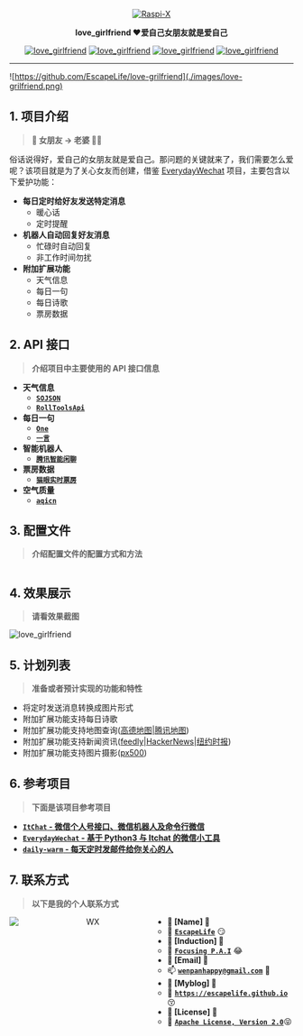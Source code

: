 <p align=center>
  <a href="https://github.com/EscapeLife/love_grilfriend.git">
    <img src="https://escapelife-1257414824.cos.ap-shanghai.myqcloud.com/never-forget-why-you-started.gif" width="680" height="120" alt="Raspi-X" >
  </a>
</p>

<p align=center>
  <b>love_girlfriend ❤️爱自己女朋友就是爱自己</b>
</p>

<p align="center">
  <a href="https://github.com/EscapeLife/love_grilfriend.git"><img src="https://img.shields.io/badge/Project-love_girlfriend-green.svg?style=for-the-badge&logo=ubuntu" alt="love_girlfriend"></a>
  <a href="https://github.com/EscapeLife/love_grilfriend.git"><img src="https://img.shields.io/badge/Author-Escape-orange.svg?style=for-the-badge&logo=vim" alt="love_girlfriend"></a>
  <a href="https://github.com/EscapeLife/love_grilfriend.git"><img src="https://img.shields.io/badge/Languages-Python-yellow.svg?style=for-the-badge&logo=python" alt="love_girlfriend"></a>
  <a href="https://github.com/EscapeLife/love_grilfriend.git"><img src="https://img.shields.io/badge/Docs-English-blue.svg?style=for-the-badge&logo=coffeescript" alt="love_girlfriend"></a>
</p>

---

![https://github.com/EscapeLife/love-grilfriend](./images/love-grilfriend.png)

## 1. 项目介绍

> **👊 女朋友 -> 老婆 👰🏻**

俗话说得好，爱自己的女朋友就是爱自己。那问题的关键就来了，我们需要怎么爱呢？该项目就是为了关心女友而创建，借鉴 [EverydayWechat](https://github.com/sfyc23/EverydayWechat) 项目，主要包含以下爱护功能：

- **每日定时给好友发送特定消息**
  - 暖心话
  - 定时提醒
- **机器人自动回复好友消息**
  - 忙碌时自动回复
  - 非工作时间勿扰
- **附加扩展功能**
  - 天气信息
  - 每日一句
  - 每日诗歌
  - 票房数据

## 2. API 接口

> **介绍项目中主要使用的 API 接口信息**

- **天气信息**
  - [**`SOJSON`**](sojson.com/blog/305.html)
  - [**`RollToolsApi`**](https://github.com/MZCretin/RollToolsApi#%E8%8E%B7%E5%8F%96%E7%89%B9%E5%AE%9A%E5%9F%8E%E5%B8%82%E4%BB%8A%E6%97%A5%E5%A4%A9%E6%B0%94)
- **每日一句**
  - [**`One`**](http://wufazhuce.com)
  - [**`一言`**](hitokoto.cn)
- **智能机器人**
  - [**`腾讯智能闲聊`**](ai.qq.com/product/nlpchat.shtml)
- **票房数据**
  - [**`猫眼实时票房`**](piaofang.maoyan.com/dashboard)
- **空气质量**
  - [**`aqicn`**](http://aqicn.org/here)

## 3. 配置文件

> **介绍配置文件的配置方式和方法**

```yaml

```

## 4. 效果展示

> **请看效果截图**

![love_girlfriend]()

## 5. 计划列表

> **准备或者预计实现的功能和特性**

- 将定时发送消息转换成图片形式
- 附加扩展功能支持每日诗歌
- 附加扩展功能支持地图查询([高德地图](https://lbs.amap.com/)|[腾讯地图](https://lbs.qq.com/webservice_v1/index.html))
- 附加扩展功能支持新闻资讯([feedly](https://developer.feedly.com/)|[HackerNews](https://github.com/HackerNews/API)|[纽约时报](https://developer.nytimes.com/))
- 附加扩展功能支持图片摄影([px500](https://github.com/500px/legacy-api-documentation))

## 6. 参考项目

> **下面是该项目参考项目**

- [**`ItChat` - 微信个人号接口、微信机器人及命令行微信**](https://github.com/littlecodersh/ItChat)
- [**`EverydayWechat` - 基于 Python3 与 Itchat 的微信小工具**](https://github.com/sfyc23/EverydayWechat)
- [**`daily-warm` - 每天定时发邮件给你关心的人**](https://github.com/BarryYan/daily-warm)

## 7. 联系方式

> **以下是我的个人联系方式**

<p align="center">
    <img src="https://escapelife-1257414824.cos.ap-shanghai.myqcloud.com/escape-wechat-qrcode-1.gif" width="280" height="280" alt="WX" align="left" />
</p>

- **💭 [Name] 💭**
  - 🐠 **[`EscapeLife`](https://escapelife.github.io)** 😏
- **💭 [Induction] 💭**
  - 🏦 **[`Focusing P.A.I`](https://paodingai.com/)** 😂
- **💭 [Email] 💭**
  - 📫 **[`wenpanhappy@gmail.com`](https://escapelife.github.io)** 🤔
- **💭 [Myblog] 💭**
  - 🍺 **[`https://escapelife.github.io`](https://escapelife.github.io)** 😚
- **💭 [License] 💭**
  - 🚧 [**`Apache License, Version 2.0`**](http://www.apache.org/licenses/LICENSE-2.0.html)😝

